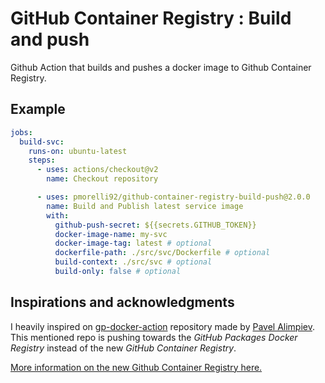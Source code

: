 # GitHub Container Registry : Build and push

Github Action that builds and pushes a docker image to Github Container Registry.

## Example

```yaml
jobs:
  build-svc:
    runs-on: ubuntu-latest
    steps:
      - uses: actions/checkout@v2
        name: Checkout repository

      - uses: pmorelli92/github-container-registry-build-push@2.0.0
        name: Build and Publish latest service image
        with:
          github-push-secret: ${{secrets.GITHUB_TOKEN}}
          docker-image-name: my-svc
          docker-image-tag: latest # optional
          dockerfile-path: ./src/svc/Dockerfile # optional
          build-context: ./src/svc # optional
          build-only: false # optional
```

## Inspirations and acknowledgments

I heavily inspired on [gp-docker-action](https://github.com/VaultVulp/gp-docker-action) repository made by [Pavel Alimpiev](https://github.com/VaultVulp). This mentioned repo is pushing towards the *GitHub Packages Docker Registry* instead of the new *GitHub Container Registry*.

[More information on the new Github Container Registry here.](https://docs.github.com/en/packages/guides/migrating-to-github-container-registry-for-docker-images)

